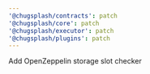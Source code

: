 ```yaml
---
'@chugsplash/contracts': patch
'@chugsplash/core': patch
'@chugsplash/executor': patch
'@chugsplash/plugins': patch
---
```


Add OpenZeppelin storage slot checker
